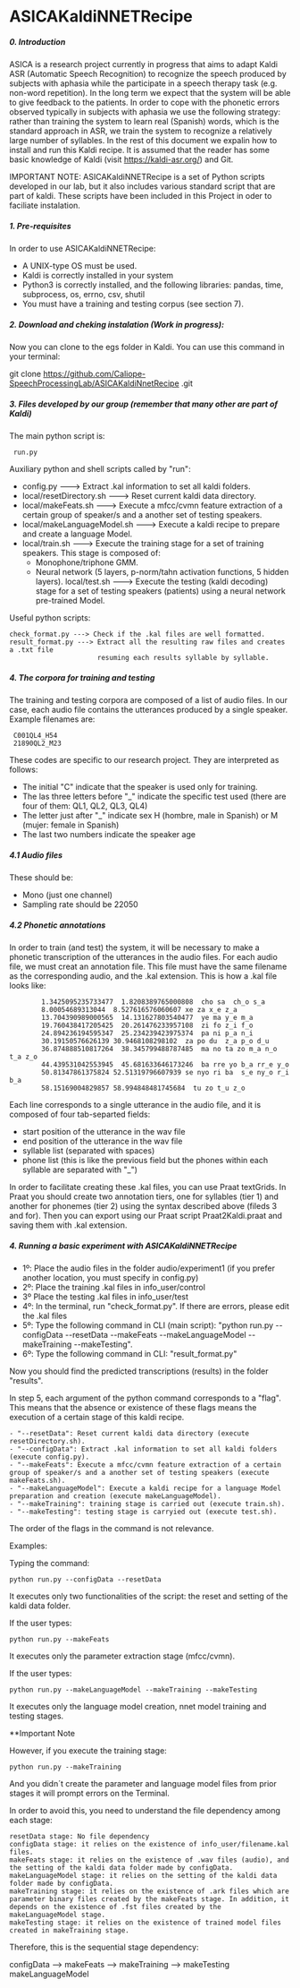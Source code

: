 # ASICAKaldiNNETRecipe

##### 0. Introduction

ASICA is a research project currently in progress that aims to adapt Kaldi ASR (Automatic Speech Recognition) to recognize the speech produced by subjects with aphasia while the participate in a speech therapy task (e.g. non-word repetition). In the long term we expect that the system will be able to give feedback to the patients. In order to cope with the phonetic errors observed typically in subjects with aphasia we use the following strategy: rather than training the system to learn real (Spanish) words, which is the standard approach in ASR, we train the system to recognize a relatively large number of syllables. In the rest of this document we expalin how to install and run this Kaldi recipe. It is assumed that the reader has some basic knowledge of Kaldi (visit https://kaldi-asr.org/) and Git. 

IMPORTANT NOTE: 
ASICAKaldiNNETRecipe is a set of Python scripts developed in our lab, but it also includes various standard script that are part of kaldi. These scripts have been included in this Project in oder to faciliate instalation.

##### 1. Pre-requisites

In order to use ASICAKaldiNNETRecipe:

- A UNIX-type OS must be used.
- Kaldi is correctly installed in your system
- Python3 is correctly installed, and the following libraries: pandas, time, subprocess, os, errno, csv, shutil
- You must have a training and testing corpus (see section 7).

##### 2. Download and cheking instalation  (Work in progress):

Now you can clone to the egs folder in Kaldi. You can use this command in your terminal:

git clone https://github.com/Caliope-SpeechProcessingLab/ASICAKaldiNnetRecipe
.git


  

##### 3. Files developed by our group (remember that many other are part of Kaldi)

The main python script is: 

     run.py

Auxiliary python and shell scripts called by "run":

- config.py ---> Extract .kal information to set all kaldi folders.
- local/resetDirectory.sh ---> Reset current kaldi data directory.
- local/makeFeats.sh ---> Execute a mfcc/cvmn feature extraction of a certain group of speaker/s and a another set of testing speakers.
- local/makeLanguageModel.sh ---> Execute a kaldi recipe to prepare and create a language Model.
- local/train.sh ---> Execute the training stage for a set of training speakers. This stage is composed of: 
    * Monophone/triphone GMM.
    * Neural network (5 layers, p-norm/tahn activation functions, 5 hidden layers).
    local/test.sh ---> Execute the testing (kaldi decoding) stage for a set of testing speakers (patients) using a neural network pre-trained Model.
    
Useful python scripts:

    check_format.py ---> Check if the .kal files are well formatted.
    result_format.py ---> Extract all the resulting raw files and creates a .txt file 
                          resuming each results syllable by syllable.


##### 4. The corpora for training and testing 

The training and testing corpora are composed of a list of audio files. In our case, each audio file contains the utterances produced by a single speaker. Example filenames are:


     C001QL4_H54  
     21890QL2_M23

These codes are specific to our research project. They are interpreted as follows:

- The initial "C" indicate that the speaker is used only for training. 
- The las three letters before "_" indicate the specific test used (there are four of them: QL1, QL2, QL3, QL4)
- The letter just after "_" indicate sex H (hombre, male in Spanish) or M (mujer: female in Spanish)
- The last two numbers indicate the speaker age


##### 4.1 Audio files 

These should be:
- Mono (just one channel)
- Sampling rate should be 22050 

##### 4.2 Phonetic annotations

In order to train (and test) the system, it will be necessary to make a phonetic transcription of the utterances in the audio files. 
For each audio file, we must creat an annotation file. This file must have the same filename as the corresponding audio, and the .kal extension. This is how a .kal file looks like: 

            1.3425095235733477  1.8208389765000808  cho sa  ch_o s_a
            8.00054689313044  8.527616576060607 xe za x_e z_a
            13.704390989000565  14.131627803540477  ye ma y_e m_a
            19.760438417205425  20.261476233957108  zi fo z_i f_o
            24.894236194595347  25.234239423975374  pa ni p_a n_i
            30.19150576626139 30.9468108298102  za po du  z_a p_o d_u
            36.874888510817264  38.345799488787485  ma no ta zo m_a n_o t_a z_o
            44.439531042553945  45.681633646173246  ba rre yo b_a rr_e y_o
            50.81347861375824 52.51319796607939 se nyo ri ba  s_e ny_o r_i b_a
            58.15169004829857 58.994848481745684  tu zo t_u z_o

Each line corresponds to a single utterance in the audio file, and it is composed of four tab-separted fields: 

  - start position of the utterance in the wav file
  - end position of the utterance in the wav file 
  - syllable list (separated with spaces) 
  - phone list (this is like the previous field but the phones within each syllable are separated with "_")

In order to facilitate creating these .kal files, you can use Praat textGrids. In Praat you should create two annotation tiers, one for syllables (tier 1) and another for phonemes (tier 2) using the syntax described above (fileds 3 and for). Then you can export using our Praat script Praat2Kaldi.praat and saving them with .kal extension.

##### 4. Running a basic experiment with ASICAKaldiNNETRecipe

  - 1º: Place the audio files in the folder audio/experiment1 (if you prefer another location, you must specify in config.py)
  - 2º: Place the training .kal files in info_user/control
  - 3º  Place the testing .kal files in info_user/test 
  - 4º: In the terminal, run "check_format.py". If there are errors, please edit the .kal files
  - 5º: Type the following command in CLI (main script): "python run.py --configData --resetData --makeFeats --makeLanguageModel --makeTraining --makeTesting".  
  - 6º: Type the following command in CLI: "result_format.py"

  Now you should find the predicted transcriptions (results) in the folder "results".

In step 5, each argument of the python command corresponds to a "flag". This means that the absence or existence of these flags means the execution of a certain stage of this kaldi recipe.

	- "--resetData": Reset current kaldi data directory (execute resetDirectory.sh).
	- "--configData": Extract .kal information to set all kaldi folders (execute config.py).
	- "--makeFeats": Execute a mfcc/cvmn feature extraction of a certain group of speaker/s and a another set of testing speakers (execute makeFeats.sh).
	- "--makeLanguageModel": Execute a kaldi recipe for a language Model preparation and creation (execute makeLanguageModel).
	- "--makeTraining": training stage is carried out (execute train.sh).
	- "--makeTesting": testing stage is carryied out (execute test.sh).
The order of the flags in the command is not relevance.

Examples:

Typing the command: 

	python run.py --configData --resetData 

It executes only two functionalities of the script: the reset and setting of the kaldi data folder.

If the user types: 

	python run.py --makeFeats

It executes only the parameter extraction stage (mfcc/cvmn).

If the user types:

	python run.py --makeLanguageModel --makeTraining --makeTesting


It executes only the language model creation, nnet model training and testing stages.

**Important Note

However, if you execute the training stage:


	python run.py --makeTraining

And you didn´t create the parameter and language model files from prior stages it will prompt errors on the Terminal.

In order to avoid this, you need to understand the file dependency among each stage:

	resetData stage: No file dependency
	configData stage: it relies on the existence of info_user/filename.kal files.
	makeFeats stage: it relies on the existence of .wav files (audio), and the setting of the kaldi data folder made by configData.
	makeLanguageModel stage: it relies on the setting of the kaldi data folder made by configData.
	makeTraining stage: it relies on the existence of .ark files which are parameter binary files created by the makeFeats stage. In addition, it depends on the existence of .fst files created by the makeLanguageModel stage.
	makeTesting stage: it relies on the existence of trained model files created in makeTraining stage.

Therefore, this is the sequential stage dependency:

configData --> makeFeats         --> makeTraining --> makeTesting
	       makeLanguageModel
	






	



